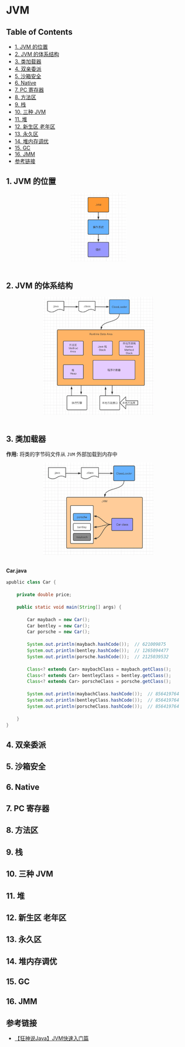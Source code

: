 # JVM

Table of Contents
-----------------

* [1. JVM 的位置](#1-jvm-的位置)
* [2. JVM 的体系结构](#2-jvm-的体系结构)
* [3. 类加载器](#3-类加载器)
* [4. 双亲委派](#4-双亲委派)
* [5. 沙箱安全](#5-沙箱安全)
* [6. Native](#6-native)
* [7. PC 寄存器](#7-pc-寄存器)
* [8. 方法区](#8-方法区)
* [9. 栈](#9-栈)
* [10. 三种 JVM](#10-三种-jvm)
* [11. 堆](#11-堆)
* [12. 新生区 老年区](#12-新生区-老年区)
* [13. 永久区](#13-永久区)
* [14. 堆内存调优](#14-堆内存调优)
* [15. GC](#15-gc)
* [16. JMM](#16-jmm)
* [参考链接](#参考链接)

## 1. JVM 的位置

<div align="center"> <img src="image-20201202162828154.png" width="30%"/> </div><br>



 



## 2. JVM 的体系结构

<div align="center"> <img src="image-20201202164425125.png" width="60%"/> </div><br>





## 3. 类加载器

**作用:** 将类的字节码文件从 `JVM` 外部加载到内存中

<div align="center"> <img src="image-20201202175525446.png" width="60%"/> </div><br>

**Car.java**


```java
≥public class Car {

    private double price;

    public static void main(String[] args) {

        Car maybach = new Car();
        Car bentley = new Car();
        Car porsche = new Car();

        System.out.println(maybach.hashCode());  // 621009875
        System.out.println(bentley.hashCode());  // 1265094477
        System.out.println(porsche.hashCode());  // 2125039532

        Class<? extends Car> maybachClass = maybach.getClass();
        Class<? extends Car> bentleyClass = bentley.getClass();
        Class<? extends Car> porscheClass = porsche.getClass();

        System.out.println(maybachClass.hashCode());  // 856419764
        System.out.println(bentleyClass.hashCode());  // 856419764
        System.out.println(porscheClass.hashCode());  // 856419764

    }
}
```



## 4. 双亲委派

## 5. 沙箱安全

## 6. Native

## 7. PC 寄存器

## 8. 方法区

## 9. 栈

## 10. 三种 JVM

## 11. 堆

## 12. 新生区 老年区

## 13. 永久区

## 14. 堆内存调优

## 15. GC

## 16. JMM



## 参考链接

- [【狂神说Java】JVM快速入门篇](https://www.bilibili.com/video/BV1iJ411d7jS)